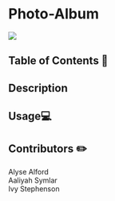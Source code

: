 # Photo-Album
<a href="#"><img src="https://img.shields.io/badge/javascript-80%25-blue"></a>

## Table of Contents 📖


## Description


## Usage💻


## Contributors ✏️

Alyse Alford<br>Aaliyah Symlar<br>Ivy Stephenson